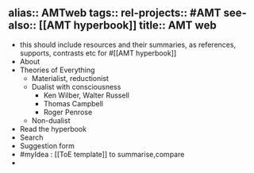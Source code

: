 alias:: AMTweb
tags::
rel-projects:: #AMT
see-also:: [[AMT hyperbook]]
title:: AMT web
-
- this should include resources and their summaries, as references, supports, contrasts etc for #[[AMT hyperbook]]
- About
- Theories of Everything
	- Materialist, reductionist
	- Dualist with consciousness
		- Ken Wilber, Walter Russell
		- Thomas Campbell
		- Roger Penrose
	- Non-dualist
- Read the hyperbook
- Search
- Suggestion form
- #myIdea : [[ToE template]] to summarise,compare
-
